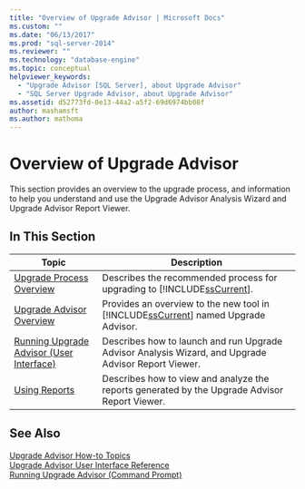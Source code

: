 ```yaml
---
title: "Overview of Upgrade Advisor | Microsoft Docs"
ms.custom: ""
ms.date: "06/13/2017"
ms.prod: "sql-server-2014"
ms.reviewer: ""
ms.technology: "database-engine"
ms.topic: conceptual
helpviewer_keywords: 
  - "Upgrade Advisor [SQL Server], about Upgrade Advisor"
  - "SQL Server Upgrade Advisor, about Upgrade Advisor"
ms.assetid: d52773fd-0e13-44a2-a5f2-69d6974bb08f
author: mashamsft
ms.author: mathoma
---
```

# Overview of Upgrade Advisor
  This section provides an overview to the upgrade process, and information to help you understand and use the Upgrade Advisor Analysis Wizard and Upgrade Advisor Report Viewer.  
  
## In This Section  
  
|Topic|Description|  
|-----------|-----------------|  
|[Upgrade Process Overview](../../../2014/sql-server/install/upgrade-process-overview.md)|Describes the recommended process for upgrading to [!INCLUDE[ssCurrent](../../includes/sscurrent-md.md)].|  
|[Upgrade Advisor Overview](../../../2014/sql-server/install/upgrade-advisor-overview.md)|Provides an overview to the new tool in [!INCLUDE[ssCurrent](../../includes/sscurrent-md.md)] named Upgrade Advisor.|  
|[Running Upgrade Advisor &#40;User Interface&#41;](../../../2014/sql-server/install/running-upgrade-advisor-user-interface.md)|Describes how to launch and run Upgrade Advisor Analysis Wizard, and Upgrade Advisor Report Viewer.|  
|[Using Reports](../../../2014/sql-server/install/using-reports.md)|Describes how to view and analyze the reports generated by the Upgrade Advisor Report Viewer.|  
  
## See Also  
 [Upgrade Advisor How-to Topics](../../../2014/sql-server/install/upgrade-advisor-how-to-topics.md)   
 [Upgrade Advisor User Interface Reference](../../../2014/sql-server/install/upgrade-advisor-user-interface-reference.md)   
 [Running Upgrade Advisor &#40;Command Prompt&#41;](../../../2014/sql-server/install/running-upgrade-advisor-command-prompt.md)  
  
  
